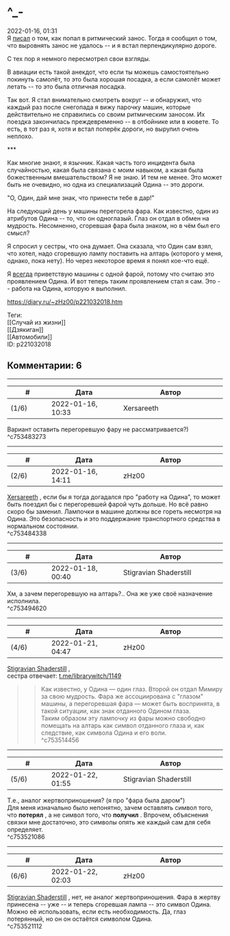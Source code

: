 ^\_-
====

  
2022-01-16, 01:31  
 Я  [писал](Heartbeat)  о том, как попал в ритмический занос. Тогда я сообщил о том, что выровнять занос не удалось -- и я встал перпендикулярно дороге.   
   
 С тех пор я немного пересмотрел свои взгляды.   
   
 В авиации есть такой анекдот, что если ты можешь самостоятельно покинуть самолёт, то это была хорошая посадка, а если самолёт может летать -- то это была отличная посадка.   
   
 Так вот. Я стал внимательно смотреть вокруг -- и обнаружил, что каждый раз после снегопада я вижу парочку машин, которые действительно не справились со своим ритмическим заносом. Их поездка закончилась преждевременно -- в отбойнике или в кювете. То есть, в тот раз я, хотя и встал поперёк дороги, но вырулил очень неплохо.   
   
 \*\*\*   
   
 Как многие знают, я язычник. Какая часть того инцидента была случайностью, какая была связана с моим навыком, а какая была божественным вмешательством? Я не знаю. И тем не менее. Это может быть не очевидно, но одна из специализаций Одина -- это дороги.   
   
 "О, Один, дай мне знак, что принести тебе в дар!"   
   
 На следующий день у машины перегорела фара. Как известно, один из атрибутов Одина -- то, что он одноглазый. Глаз он отдал в обмен на мудрость. Несомненно, сгоревшая фара была знаком, но в чём был его смысл?   
   
 Я спросил у сестры, что она думает. Она сказала, что Один сам взял, что хотел, надо сгоревшую лампу поставить на алтарь (которого у меня, однако, пока нету). Но через некоторое время я понял кое-что ещё.   
   
 Я  [всегда](Untitled%20[558])  приветствую машины с одной фарой, потому что считаю это проявлением Одина. И вот теперь таким проявлением стал я сам. Это -- работа на Одина, которую я выполнил.   
  
<https://diary.ru/~zHz00/p221032018.htm>  
  
Теги:  
[[Случай из жизни]]  
[[Дзякиган]]  
[[Автомобили]]  
ID: p221032018  


Комментарии: 6
--------------

  


---



|         #         |              Дата              |                     Автор                     |           ID           |
| --- | --- | --- | --- |
| (1/6) | 2022-01-16, 10:33 | Xersareeth | c753483273 |

  
 Вариант оставить перегоревшую фару не рассматривается?)   
 ^c753483273

---



|         #         |              Дата              |                     Автор                     |           ID           |
| --- | --- | --- | --- |
| (2/6) | 2022-01-16, 14:11 | zHz00 | c753484338 |

  
  [Xersareeth](https://BurrowDeclassified.diary.ru "One more fang")  , если бы я тогда догадался про "работу на Одина", то может быть поездил бы с перегоревшей фарой чуть дольше. Но всё равно скоро бы заменил. Лампочки в машине должны все гореть несмотря на Одина. Это безопасность и это поддержание транспортного средства в нормальном состоянии.   
 ^c753484338

---



|         #         |              Дата              |                     Автор                     |           ID           |
| --- | --- | --- | --- |
| (3/6) | 2022-01-18, 00:40 | Stigravian Shaderstill | c753494620 |

  
 Хм, а зачем перегоревшую на алтарь?.. Она же уже своё назначение исполнила.   
 ^c753494620

---



|         #         |              Дата              |                     Автор                     |           ID           |
| --- | --- | --- | --- |
| (4/6) | 2022-01-21, 04:47 | zHz00 | c753514456 |

  
  [Stigravian Shaderstill](https://stigravian.diary.ru "Science, Death, Rock-n-Roll")  ,   
 сестра отвечает:  [t.me/librarywitch/1149](https://t.me/librarywitch/1149)    
   
 >>Как известно, у Одина — один глаз. Второй он отдал Мимиру за свою мудрость. Фара же ассоциирована с "глазом" машины, а перегоревшая фара — может быть воспринята, в такой ситуации, как знак отданного Одином глаза.   
 Таким образом эту лампочку из фары можно свободно помещать на алтарь как символ отданного глаза и, как следствие, как символа Одина и его воли.   
 ^c753514456

---



|         #         |              Дата              |                     Автор                     |           ID           |
| --- | --- | --- | --- |
| (5/6) | 2022-01-22, 01:55 | Stigravian Shaderstill | c753521086 |

  
 Т.е., аналог жертвоприношения? (я про "фара была даром")   
 Для меня изначально было непонятно, зачем оставлять символ того, что  **потерял**  , а не символ того, что  **получил**  . Впрочем, объяснения связки мне достаточно, это символы опять же каждый сам для себя определяет.   
 ^c753521086

---



|         #         |              Дата              |                     Автор                     |           ID           |
| --- | --- | --- | --- |
| (6/6) | 2022-01-22, 02:03 | zHz00 | c753521112 |

  
  [Stigravian Shaderstill](https://stigravian.diary.ru "Science, Death, Rock-n-Roll")  , нет, не аналог жертвоприношения. Фара в жертву принесена -- уже -- и теперь сгоревшая лампа -- это символ Одина. Можно её использовать, если есть необходимость. Да, глаз потерянный, но он он остаётся символом Одина.   
 ^c753521112